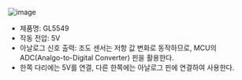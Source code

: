 ![image](https://github.com/user-attachments/assets/2c30e5f5-8623-4a72-a43a-250bd7d6dc39)

- 제품명: GL5549
- 작동 전압: 5V
- 아날로그 신호 출력: 조도 센서는 저항 값 변화로 동작하므로, MCU의 ADC(Analgo-to-Digital Converter) 핀을 활용한다.
- 한쪽 다리에는 5V를 연결, 다른 한쪽에는 아날로그 핀에 연결하여 사용한다.

